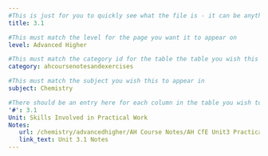 ```yaml
---
#This is just for you to quickly see what the file is - it can be anything you want
title: 3.1

#This must match the level for the page you want it to appear on
level: Advanced Higher

#This must match the category id for the table the table you wish this to appear in
category: ahcoursenotesandexercises

#This must match the subject you wish this to appear in
subject: Chemistry

#There should be an entry here for each column in the table you wish to populate:
'#': 3.1
Unit: Skills Involved in Practical Work
Notes:
   url: /chemistry/advancedhigher/AH Course Notes/AH CfE Unit3 Practicals.pdf
   link_text: Unit 3.1 Notes
---
```

